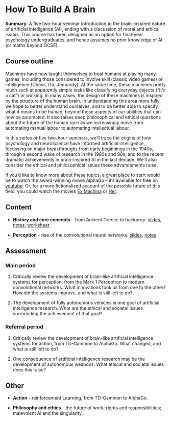 # How To Build A Brain

**Summary**: A five two-hour seminar introduction to the brain-inspired nature of artificial intelligence (AI), ending with a discussion of moral and ethical issues. This course has been designed as an option for final-year psychology undergraduates, and hence assumes no prior knowledge of AI (or maths beyond GCSE). 

## Course outline

Machines have now taught themselves to beat humans at playing many games, including those considered to involve skill (classic video games) or intelligence (Chess, Go, Jeopardy). At the same time, these machines pretty much suck at apparently simple tasks like classifying everyday objects (“It’s a cat”) or walking. In many cases, the design of these machines is inspired by the structure of the human brain. In understanding this area more fully, we hope to better understand ourselves, and to be better able to specify what it means to be human, beyond those aspects of our abilities that can now be automated. It also raises deep philosophical and ethical questions about the future of the human race as we increasingly move from automating manual labour to automating intellectual labour. 

In this series of five two-hour seminars, we’ll trace the origins of how psychology and neuroscience have informed artificial intelligence, focussing on major breakthroughs from early beginnings in the 1940s, through a second wave of research in the 1980s and 90s, and to the recent dramatic achievements in brain-inspired AI in the last decade. We’ll also consider the ethical and philosophical issues these advancements raise. 

If you’d like to know more about these topics, a great place to start would be to watch the award-winning movie AlphaGo – it’s available for free on [youtube](https://www.youtube.com/watch?v=WXuK6gekU1Y). Or, for a more fictionalized account of the possible future of this field, you could watch the movies  [Ex Machina](https://en.wikipedia.org/wiki/Ex_Machina_(film)) or [Her](https://en.wikipedia.org/wiki/Her_(film)).  

## Content

- **History and core concepts** - from Ancient Greece to backprop. [slides](core.pdf), [notes](core.md), [worksheet](https://colab.research.google.com/drive/18GMjdVlSd8D7sdZmSFNq7wA7qRerE59Z?usp=sharing#scrollTo=K_3w9V669UVh)

- **Perception** - rise of the convolutional neural networks. [slides](perception.pdf), [notes](perception.md)

## Assessment 

### Main period

1. Critically review the development of brain-like artificial intelligence systems for perception, from the Mark 1 Perceptron to modern convolutional networks. What innovations took us from one to the other? How did the systems improve, and what is still left to do?

2. The development of fully autonomous vehicles is one goal of artificial intelligence research. What are the ethical and societal issues surrounding the achievement of that goal? 

### Referral period

1. Critically review the development of brain-like artificial intelligence systems for action, from TD-Gammon to AlphaGo. What changed, and what is still left to do?

2. One consequence of artificial intelligence research may be the development of autonomous weapons. What ethical and societal issues does this raise?

## Other

- **Action** - reinforcement Learning, from TD-Gammon to AlphaGo.

- **Philosophy and ethics** - the future of work; rights and responsibilities; malevolent AI and the singularity.
